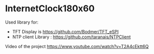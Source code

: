 # InternetClock180x60
Used library for:
- TFT Display is https://github.com/Bodmer/TFT_eSPI
- NTP client Library : https://github.com/taranais/NTPClient

Video of the project https://www.youtube.com/watch?v=T2A4cEktt6Q
